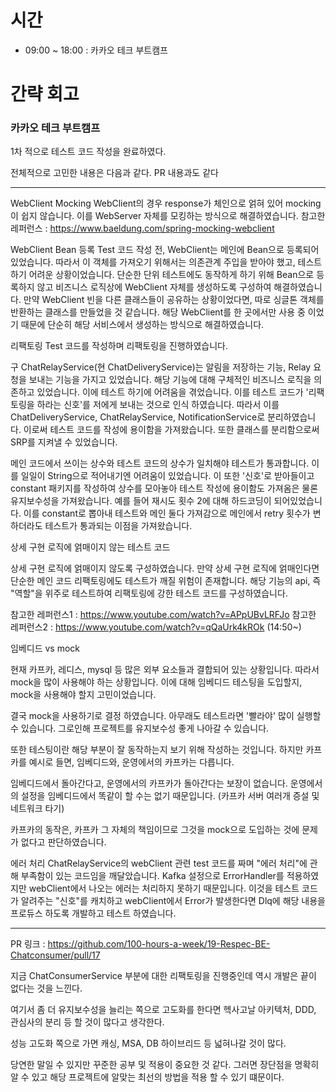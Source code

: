 # 시간
- 09:00 ~ 18:00 : 카카오 테크 부트캠프

# 간략 회고

### 카카오 테크 부트캠프

1차 적으로 테스트 코드 작성을 완료하였다.

전체적으로 고민한 내용은 다음과 같다. PR 내용과도 같다

---

WebClient Mocking
WebClient의 경우 response가 체인으로 얽혀 있어 mocking이 쉽지 않습니다. 이를 WebServer 자체를 모킹하는 방식으로 해결하였습니다.
참고한 레퍼런스 : https://www.baeldung.com/spring-mocking-webclient

WebClient Bean 등록
Test 코드 작성 전, WebClient는 메인에 Bean으로 등록되어 있었습니다. 따라서 이 객체를 가져오기 위해서는 의존관계 주입을 받아야 했고, 테스트하기 어려운 상황이었습니다.
단순한 단위 테스트에도 동작하게 하기 위해 Bean으로 등록하지 않고 비즈니스 로직상에 WebClient 자체를 생성하도록 구성하여 해결하였습니다.
만약 WebClient 빈을 다른 클래스들이 공유하는 상황이었다면, 따로 싱글톤 객체를 반환하는 클래스를 만들었을 것 같습니다. 해당 WebClient를 한 곳에서만 사용 중 이었기 때문에 단순히 해당 서비스에서 생성하는 방식으로 해결하였습니다.

리팩토링
Test 코드를 작성하며 리팩토링을 진행하였습니다.

구 ChatRelayService(현 ChatDeliveryService)는 알림을 저장하는 기능, Relay 요청을 보내는 기능을 가지고 있었습니다. 해당 기능에 대해 구체적인 비즈니스 로직을 의존하고 있었습니다. 이에 테스트 하기에 어려움을 겪었습니다.
이를 테스트 코드가 '리팩토링을 하라는 신호'를 저에게 보내는 것으로 인식 하였습니다. 따라서 이를 ChatDeliveryService, ChatRelayService, NotificationService로 분리하였습니다.
이로써 테스트 코드를 작성에 용이함을 가져왔습니다. 또한 클래스를 분리함으로써 SRP를 지켜낼 수 있었습니다.

메인 코드에서 쓰이는 상수와 테스트 코드의 상수가 일치해야 테스트가 통과합니다. 이를 일일이 String으로 적어내기엔 어려움이 있었습니다. 이 또한 '신호'로 받아들이고 constant 패키지를 작성하여 상수를 모아놓아 테스트 작성에 용이함도 가져옴은 물론 유지보수성을 가져왔습니다.
예를 들어 재시도 횟수 2에 대해 하드코딩이 되어있었습니다. 이를 constant로 뽑아내 테스트와 메인 둘다 가져감으로 메인에서 retry 횟수가 변하더라도 테스트가 통과되는 이점을 가져왔습니다.

상세 구현 로직에 얽매이지 않는 테스트 코드

상세 구현 로직에 얽매이지 않도록 구성하였습니다.
만약 상세 구현 로직에 얽매인다면 단순한 메인 코드 리팩토링에도 테스트가 깨질 위험이 존재합니다.
해당 기능의 api, 즉 "역할"을 위주로 테스트하여 리팩토링에 강한 테스트 코드를 구성하였습니다.

참고한 레퍼런스1 : https://www.youtube.com/watch?v=APpUBvLRFJo
참고한 레퍼런스2 : https://www.youtube.com/watch?v=qQaUrk4kROk (14:50~)

임베디드 vs mock

현재 카프카, 레디스, mysql 등 많은 외부 요소들과 결합되어 있는 상황입니다. 따라서 mock을 많이 사용해야 하는 상황입니다. 이에 대해 임베디드 테스팅을 도입할지, mock을 사용해야 할지 고민이었습니다.

결국 mock을 사용하기로 결정 하였습니다. 아무래도 테스트라면 '빨라야' 많이 실행할 수 있습니다. 그로인해 프로젝트를 유지보수성 좋게 나아갈 수 있습니다.

또한 테스팅이란 해당 부분이 잘 동작하는지 보기 위해 작성하는 것입니다. 하지만 카프카를 예시로 들면, 임베디드와, 운영에서의 카프카는 다릅니다.

임베디드에서 돌아간다고, 운영에서의 카프카가 돌아간다는 보장이 없습니다. 운영에서의 설정을 임베디드에서 똑같이 할 수는 없기 때문입니다. (카프카 서버 여러개 증설 및 네트워크 타기)

카프카의 동작은, 카프카 그 자체의 책임이므로 그것을 mock으로 도입하는 것에 문제가 없다고 판단하였습니다.

에러 처리
ChatRelayService의 webClient 관련 test 코드를 짜며 "에러 처리"에 관해 부족함이 있는 코드임을 깨달았습니다.
Kafka 설정으로 ErrorHandler를 적용하였지만 webClient에서 나오는 에러는 처리하지 못하기 때문입니다.
이것을 테스트 코드가 알려주는 "신호"를 캐치하고 webClient에서 Error가 발생한다면 Dlq에 해당 내용을 프로듀스 하도록 개발하고 테스트 하였습니다.

---

PR 링크 : https://github.com/100-hours-a-week/19-Respec-BE-Chatconsumer/pull/17

지금 ChatConsumerService 부분에 대한 리팩토링을 진행중인데 역시 개발은 끝이 없다는 것을 느낀다.

여기서 좀 더 유지보수성을 늘리는 쪽으로 고도화를 한다면 헥사고날 아키텍처, DDD, 관심사의 분리 등 할 것이 많다고 생각한다.

성능 고도화 쪽으로 가면 캐싱, MSA, DB 하이브리드 등 넓혀나갈 것이 많다.

당연한 말일 수 있지만 꾸준한 공부 및 적용이 중요한 것 같다. 그러면 장단점을 명확히 알 수 있고 해당 프로젝트에 알맞는 최선의 방법을 적용 할 수 있기 떄문이다.


